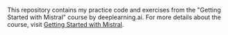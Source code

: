 This repository contains my practice code and exercises from the "Getting Started with Mistral" course by deeplearning.ai. For more details about the course, visit [Getting Started with Mistral](https://www.deeplearning.ai/courses/getting-started-with-mistral).
